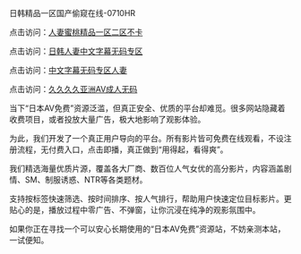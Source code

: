 日韩精品一区国产偷窥在线-0710HR

点击访问：<a href="https://heiliaoe8ajia.pages.dev">人妻蜜桃精品一区二区不卡</a>

点击访问：<a href="https://heiliaoow5kzm.pages.dev">日韩人妻中文字幕无码专区</a>

点击访问：<a href="https://heiliaoga6s9v.pages.dev">中文字幕无码专区人妻</a>

点击访问：<a href="https://heiliaowzu4ur.pages.dev">久久久久亚洲AV成人无码</a>



当下“日本AV免费”资源泛滥，但真正安全、优质的平台却难觅。很多网站隐藏着收费项目，或者投放大量广告，极大地影响了观影体验。

为此，我们开发了一个真正用户导向的平台。所有影片皆可免费在线观看，不设注册流程，无付费入口，点击即播，真正做到“用得起，看得爽”。

我们精选海量优质片源，覆盖各大厂商、数百位人气女优的高分影片，内容涵盖剧情、SM、制服诱惑、NTR等各类题材。

支持按标签快速筛选、按时间排序、按人气排行，帮助用户快速定位目标影片。更贴心的是，播放过程中零广告、不弹窗，让你沉浸在纯净的观影氛围中。

如果你正在寻找一个可以安心长期使用的“日本AV免费”资源站，不妨亲测本站，一试便知。

<span style="display:none;">[Canonical link]( https://github.com/nlb20250710/riben215 ）</span>
